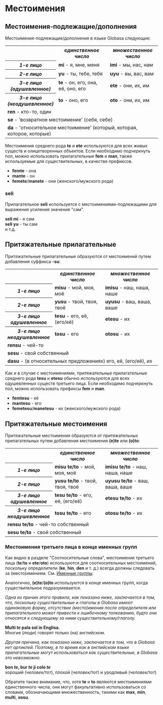 <h1>Местоимения</h1>
<p>
</p>
<h2>Местоимения-подлежащие/дополнения</h2>
<p>Местоимения-подлежащие/дополнения в языке Globasa следующие:</p>
<table style="width:100%">
	<tbody>
		<tr>
			<td></td>
			<th><b><i>единственное число</i></b></th>
			<th><b><i>множественное число</i></b></th>
		</tr>
		<tr>
			<th><b><i>1-е лицо</i></b></th>
			<td><b>mi</b> - я, мне, меня</td>
			<td><b>imi</b> - мы, нас, нам</td>
		</tr>
		<tr>
			<th><b><i>2-е лицо</i></b></th>
			<td><b>yu</b> - ты, тебе, тебя</td>
			<td><b>uyu</b> - вы, вас, вам</td>
		</tr>
		<tr>
			<th><b><i>3-е лицо<br />(одушевленное)</i></b></th>
			<td><b>te</b> - он, его, она, её, оно, его</td>
			<td><b>ete</b> - они, их, им</td>
		</tr>
		<tr>
			<th><b><i>3-е лицо<br />(неодушевленное)</i></b></th>
			<td><b>to</b> - оно, его</td>
			<td><b>oto</b> - они, их, им</td>
		</tr>
		<tr>
		</tr>
		<tr>
			<td colspan="3"><b>ren</b> - кто-то, один</td>
		</tr>
		<tr>
			<td colspan="3"><b>se</b> - ‘возвратное местоимение’ (себя, себе) </td>
		</tr>
		<tr>
			<td colspan="3"><b>da</b> - 'относительное местоимение' (который, которая, которое, которые)</td>
		</tr>
	</tbody>
</table>
<p>Местоимения среднего рода <strong>te</strong> и <strong>ete</strong> используются для всех живых существ и
	олицетворенных объектов. Если необходимо подчеркнуть пол, можно использовать прилагательные <strong>fem</strong> и
	<strong>man</strong>, также используемые для существительных, в качестве префиксов.</p>
<ul>
	<li><strong>femte</strong> - она</li>
	<li><strong>mante</strong> - он</li>
	<li><strong>femete</strong>/<strong>manete</strong> - они (женского/мужского рода)</li>
</ul>
<h3>seli</h3>
<p>Прилагательное <strong>seli</strong> используется с местоимениями-подлежащими для выражения усиления значения "сам".
</p>
<p><strong>seli mi</strong> - я сам<br />
	<strong>seli yu</strong> - ты сам<br /> и т.д.
</p>
<h2>Притяжательные прилагательные <span id="suyali_sifalexi"></span></h2>
<p>Притяжательные прилагательные образуются от местоимений путем добавления суффикса <strong>-su</strong>:</p>
<table style="width:100%">
	<tbody>
		<tr>
			<td></td>
			<th><b><i>единственное число</i></b></th>
			<th><b><i>множественное число</i></b></th>
		</tr>
		<tr>
			<th><b><i>1-е лицо</i></b></th>
			<td><b>misu</b> - мой, моя, моё</td>
			<td><b>imisu</b> - наш, наша, наше</td>
		</tr>
		<tr>
			<th><b><i>2-е лицо</i></b></th>
			<td><b>yusu</b> - твой, твоя, твоё</td>
			<td><b>uyusu</b> - ваш, ваша, ваше</td>
		</tr>
		<tr>
			<th><b><i>3-е лицо<br />одушевленное</i></b></th>
			<td><b>tesu</b> - его, её, (его/её)</td>
			<td><b>etesu</b> - их</td>
		</tr>
		<tr>
			<th><b><i>3-е лицо<br />неодушевленное</i></b></th>
			<td><b>tosu</b> - его</td>
			<td><b>otosu</b> - их</td>
		</tr>
		<tr>
		</tr>
		<tr>
			<td colspan="3"><b>rensu</b> - чей-то</td>
		</tr>
		<tr>
			<td colspan="3"><b>sesu</b> - свой собственный</td>
		</tr>
		<tr>
			<td colspan="3"><b>dasu</b> - (в относительных предложениях) его, её, (его/её), их</td>
		</tr>
	</tbody>
</table>
<p>Как и в случае с местоимениями, притяжательные прилагательные среднего рода <strong>tesu</strong> и
	<strong>etesu</strong> обычно используются для всех одушевленных существ третьего лица. Если необходимо подчеркнуть
	пол, можно использовать префиксы <strong>fem</strong> и <strong>man</strong>.</p>
<ul>
	<li><strong>femtesu</strong> - её</li>
	<li><strong>mantesu</strong> - его</li>
	<li><strong>femetesu</strong>/<strong>manetesu</strong> - их (женского/мужского рода)</li>
</ul>
<h2>Притяжательные местоимения</h2>
<p>Притяжательные местоимения образуются от притяжательных прилагательных путем добавления местоимения
	<strong>(e)te</strong> или <strong>(o)to</strong>:</p>
<table style="width:100%">
	<tbody>
		<tr>
			<td></td>
			<th><b><i>единственное число</i></b></th>
			<th><b><i>множественное число</i></b></th>
		</tr>
		<tr>
			<th><b><i>1-е лицо</i></b></th>
			<td><b>misu te/to</b> - мой, моя, моё</td>
			<td><b>imisu te/to</b> - наш, наша, наше</td>
		</tr>
		<tr>
			<th><b><i>2-е лицо</i></b></th>
			<td><b>yusu te/to</b> - твой, твоя, твоё</td>
			<td><b>uyusu te/to</b> - ваш, ваша, ваше</td>
		</tr>
		<tr>
			<th><b><i>3-е лицо<br />одушевленное</i></b></th>
			<td><b>tesu te/to</b> - его, её, (его/её)</td>
			<td><b>etesu te/to</b> - их</td>
		</tr>
		<tr>
			<th><b><i>3-е лицо<br />неодушевленное</i></b></th>
			<td><b>tosu te/to</b> - его</td>
			<td><b>otosu te/to</b> - их</td>
		</tr>
		<tr>
		</tr>
		<tr>
			<td colspan="3"><b>rensu te/to</b> - чей-то собственный</td>
		</tr>
		<tr>
			<td colspan="3"><b>sesu te/to</b> - свой собственный</td>
		</tr>
	</tbody>
</table>
<h3>Местоимения третьего лица в конце именных групп</h3>
<p>Как видно в разделе "Соотносительные слова", местоимения третьего лица (<strong>te</strong>/<strong>to</strong> и
	<strong>ete</strong>/<strong>oto</strong>) используются для соотносительных местоимений, поскольку определители
	(<strong>ke</strong>, <strong>hin</strong>, <strong>den</strong> и т. д.) всегда должны следовать за (место)имением.
	См. <a href="./jumlemonli-estrutur.html#pornamelexi_in_namelexili_jumlemon">Именные группы</a>.</p>
<p>Аналогично, <strong>(e)te</strong>/<strong>(o)to</strong> используются в конце именных групп, когда существительное
	подразумевается. </p>
<p><em>Одна из причин этого правила, как показано ниже, заключается в том, что, поскольку существительные и глаголы в
		Globasa имеют одинаковую форму, отсутствие (место)имения после определителя или прилагательного может привести к
		ошибочному толкованию, будто они относятся к следующему за ними существительному/глаголу.</em></p>
<p><strong>Multi <em>te</em> pala sol in Englisa.</strong><br /> Многие (<em>люди</em>) говорят только (на) английском.
</p>
<p><em>Другая причина, как показано ниже, заключается в том, что в Globasa нет артиклей. Поэтому, в то время как в
		английском языке прилагательные могут использоваться как существительные, в Globasa это невозможно.</em></p>
<p><strong>bon <em>te</em>, bur <em>te</em> ji colo <em>te</em></strong><br /> хороший (<em>человек/тот</em>), плохой
	(<em>человек/тот</em>) и уродливый (<em>человек/тот</em>)</p>
<p>Обратите также внимание, что, хотя <strong>te</strong> и <strong>to</strong> являются местоимениями единственного
	числа, они могут факультативно использоваться со словами, обозначающими множественность, такими как
	<strong>max</strong>, <strong>min</strong>, <strong>multi</strong>, <strong>xosu</strong>. </p>
<p></p>
